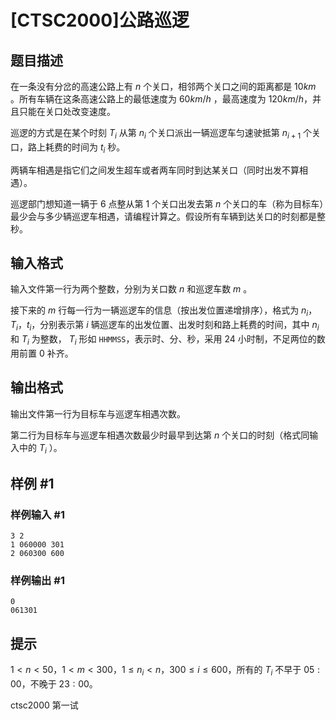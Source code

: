 # [CTSC2000]公路巡逻

## 题目描述

在一条没有分岔的高速公路上有 $n$ 个关口，相邻两个关口之间的距离都是 $10km$ 。所有车辆在这条高速公路上的最低速度为 $60km/h$ ，最高速度为 $120km/h$，并且只能在关口处改变速度。

巡逻的方式是在某个时刻 $T_{i}$ 从第 $n_{i}$ 个关口派出一辆巡逻车匀速驶抵第 $n_{i+1}$ 个关口，路上耗费的时间为 $t_{i}$ 秒。

两辆车相遇是指它们之间发生超车或者两车同时到达某关口（同时出发不算相遇）。

巡逻部门想知道一辆于 $6$ 点整从第 $1$ 个关口出发去第 $n$ 个关口的车（称为目标车）最少会与多少辆巡逻车相遇，请编程计算之。假设所有车辆到达关口的时刻都是整秒。

## 输入格式

输入文件第一行为两个整数，分别为关口数 $n$ 和巡逻车数 $m$ 。

接下来的 $m$ 行每一行为一辆巡逻车的信息（按出发位置递增排序），格式为 $n_{i}$，$T_{i}$，$t_{i}$，分别表示第 $i$ 辆巡逻车的出发位置、出发时刻和路上耗费的时间，其中 $n_{i}$ 和 $T_{i}$ 为整数， $T_{i}$ 形如 `HHMMSS`，表示时、分、秒，采用 $24$ 小时制，不足两位的数用前置 $0$ 补齐。

## 输出格式

输出文件第一行为目标车与巡逻车相遇次数。

第二行为目标车与巡逻车相遇次数最少时最早到达第 $n$ 个关口的时刻（格式同输入中的 $T_{i}$ ）。

## 样例 #1

### 样例输入 #1
```
3 2
1 060000 301
2 060300 600
```

### 样例输出 #1

```
0
061301
```

## 提示

$1 < n < 50$，$1 < m < 300$，$1 \leq  n_{i} < n$，$300 \leq i \leq 600$，所有的 $T_i$ 不早于 $05:00$，不晚于 $23:00$。

ctsc2000 第一试

